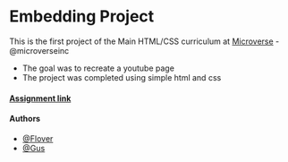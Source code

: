 # Embedding Project

This is the first project of the Main HTML/CSS curriculum at [Microverse](https://www.microverse.org/) - @microverseinc
* The goal was to recreate a youtube page 
* The project was completed using simple html and css 

#### [Assignment link](https://www.theodinproject.com/courses/html5-and-css3/lessons/embedding-images-and-video)

#### Authors

* [@Flover](https://github.com/flov3rh)
* [@Gus](https://github.com/gustavocesena/)
